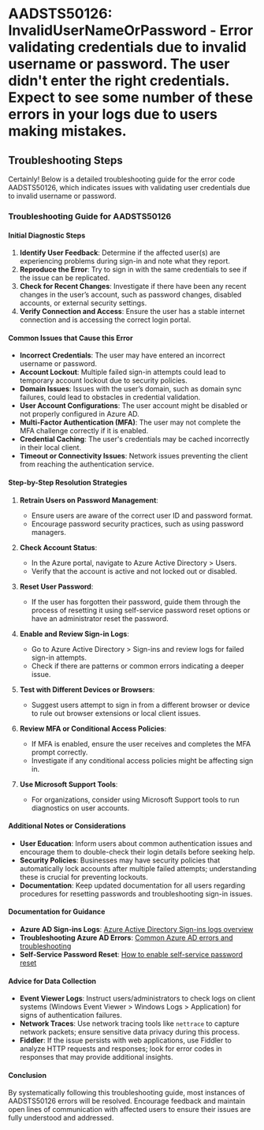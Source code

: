 # AADSTS50126: InvalidUserNameOrPassword - Error validating credentials due to invalid username or password. The user didn't enter the right credentials. Expect to see some number of these errors in your logs due to users making mistakes.


## Troubleshooting Steps
Certainly! Below is a detailed troubleshooting guide for the error code AADSTS50126, which indicates issues with validating user credentials due to invalid username or password. 

### Troubleshooting Guide for AADSTS50126

#### Initial Diagnostic Steps
1. **Identify User Feedback**: Determine if the affected user(s) are experiencing problems during sign-in and note what they report.
2. **Reproduce the Error**: Try to sign in with the same credentials to see if the issue can be replicated.
3. **Check for Recent Changes**: Investigate if there have been any recent changes in the user’s account, such as password changes, disabled accounts, or external security settings.
4. **Verify Connection and Access**: Ensure the user has a stable internet connection and is accessing the correct login portal.

#### Common Issues that Cause this Error
- **Incorrect Credentials**: The user may have entered an incorrect username or password.
- **Account Lockout**: Multiple failed sign-in attempts could lead to temporary account lockout due to security policies.
- **Domain Issues**: Issues with the user’s domain, such as domain sync failures, could lead to obstacles in credential validation.
- **User Account Configurations**: The user account might be disabled or not properly configured in Azure AD.
- **Multi-Factor Authentication (MFA)**: The user may not complete the MFA challenge correctly if it is enabled.
- **Credential Caching**: The user's credentials may be cached incorrectly in their local client.
- **Timeout or Connectivity Issues**: Network issues preventing the client from reaching the authentication service.

#### Step-by-Step Resolution Strategies
1. **Retrain Users on Password Management**:
   - Ensure users are aware of the correct user ID and password format.
   - Encourage password security practices, such as using password managers.

2. **Check Account Status**:
   - In the Azure portal, navigate to Azure Active Directory > Users.
   - Verify that the account is active and not locked out or disabled. 

3. **Reset User Password**:
   - If the user has forgotten their password, guide them through the process of resetting it using self-service password reset options or have an administrator reset the password.

4. **Enable and Review Sign-in Logs**:
   - Go to Azure Active Directory > Sign-ins and review logs for failed sign-in attempts.
   - Check if there are patterns or common errors indicating a deeper issue.

5. **Test with Different Devices or Browsers**:
   - Suggest users attempt to sign in from a different browser or device to rule out browser extensions or local client issues.

6. **Review MFA or Conditional Access Policies**:
   - If MFA is enabled, ensure the user receives and completes the MFA prompt correctly.
   - Investigate if any conditional access policies might be affecting sign in.

7. **Use Microsoft Support Tools**:
   - For organizations, consider using Microsoft Support tools to run diagnostics on user accounts.

#### Additional Notes or Considerations
- **User Education**: Inform users about common authentication issues and encourage them to double-check their login details before seeking help.
- **Security Policies**: Businesses may have security policies that automatically lock accounts after multiple failed attempts; understanding these is crucial for preventing lockouts.
- **Documentation**: Keep updated documentation for all users regarding procedures for resetting passwords and troubleshooting sign-in issues.

#### Documentation for Guidance 
- **Azure AD Sign-ins Logs**: [Azure Active Directory Sign-ins logs overview](https://docs.microsoft.com/en-us/azure/active-directory/reports-monitoring/concept-sign-ins)
- **Troubleshooting Azure AD Errors**: [Common Azure AD errors and troubleshooting](https://docs.microsoft.com/en-us/azure/active-directory/develop/debugging-authentication)
- **Self-Service Password Reset**: [How to enable self-service password reset](https://docs.microsoft.com/en-us/azure/active-directory/authentication/howto-sspr-deploy)

#### Advice for Data Collection
- **Event Viewer Logs**: Instruct users/administrators to check logs on client systems (Windows Event Viewer > Windows Logs > Application) for signs of authentication failures.
- **Network Traces**: Use network tracing tools like `nettrace` to capture network packets; ensure sensitive data privacy during this process.
- **Fiddler**: If the issue persists with web applications, use Fiddler to analyze HTTP requests and responses; look for error codes in responses that may provide additional insights.

#### Conclusion
By systematically following this troubleshooting guide, most instances of AADSTS50126 errors will be resolved. Encourage feedback and maintain open lines of communication with affected users to ensure their issues are fully understood and addressed.